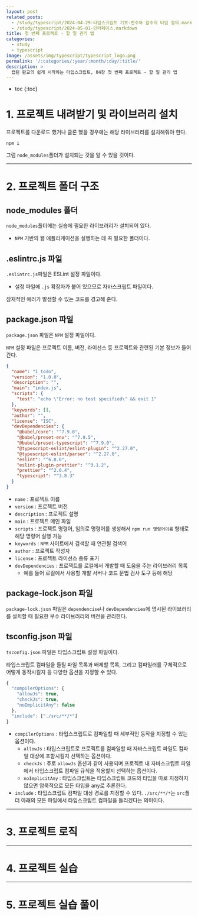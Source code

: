 ```yaml
---
layout: post
related_posts:
  - /study/typescript/2024-04-29-타입스크립트 기초-변수와 함수의 타입 정의.markdown
  - /study/typescript/2024-05-01-인터페이스.markdown
title: 첫 번째 프로젝트 - 할 일 관리 앱
categories:
  - study
  - typescript
image: /assets/img/typescript/typescript_logo.png
permalink: '/:categories/:year/:month/:day/:title/'
description: >
  캡틴 판교의 쉽게 시작하는 타입스크립트, 04장 첫 번째 프로젝트 - 할 일 관리 앱
---
```


* toc
{:toc}

# 1. 프로젝트 내려받기 및 라이브러리 설치

프로젝트를 다운로드 했거나 클론 했을 경우에는 해당 라이브러리를 설치해줘야 한다.

```shell
npm i
```

그럼 `node_modules`폴더가 설치되는 것을 알 수 있을 것이다.

---

# 2. 프로젝트 폴더 구조

## node_modules 폴더

`node_modules`폴더에는 실습에 필요한 라이브러리가 설치되어 있다. 

- `NPM` 기반의 웹 애플리케이션을 실행하는 데 꼭 필요한 폴더이다.

## .eslintrc.js 파일

`.eslintrc.js`파일은 ESLint 설정 파일이다.

- 설정 파일에 `.js` 확장자가 붙어 있으므로 자바스크립트 파일이다.

잠재적인 에러가 발생할 수 있는 코드를 경고해 준다.

## package.json 파일

`package.json` 파일은 `NPM` 설정 파일이다. 

`NPM` 설정 파일은 프로젝트 이름, 버전, 라이선스 등 프로젝트와 관련된 기본 정보가 들어간다.

```json
{
  "name": "1_todo",
  "version": "1.0.0",
  "description": "",
  "main": "index.js",
  "scripts": {
    "test": "echo \"Error: no test specified\" && exit 1"
  },
  "keywords": [],
  "author": "",
  "license": "ISC",
  "devDependencies": {
    "@babel/core": "^7.9.0",
    "@babel/preset-env": "^7.9.5",
    "@babel/preset-typescript": "^7.9.0",
    "@typescript-eslint/eslint-plugin": "^2.27.0",
    "@typescript-eslint/parser": "^2.27.0",
    "eslint": "^6.8.0",
    "eslint-plugin-prettier": "^3.1.2",
    "prettier": "^2.0.4",
    "typescript": "^3.8.3"
  }
}
```

- `name` : 프로젝트 이름
- `version` : 프로젝트 버전
- `description` : 프로젝트 설명
- `main` : 프로젝트 메인 파일
- `scripts` : 프로젝트 명령어, 임의로 명령어를 생성해서 `npm run 명령어이름` 형태로 해당 명령어 실행 가능
- `keywords` : `NPM` 사이트에서 검색할 때 연관될 검색어
- `author` : 프로젝트 작성자
- `license` : 프로젝트 라이선스 종류 표기
- `devDependencies` : 프로젝트를 로컬에서 개발할 때 도움을 주는 라이브러리 목록
	- 예를 들어 로컬에서 사용할 개발 서버나 코드 문법 검사 도구 등에 해당

## package-lock.json 파일

`package-lock.json` 파일은 `dependencise`나 `devDependencies`에 명시된 라이브러리를 설치할 때 필요한 부수 라이브러리의 버전을 관리한다.

## tsconfig.json 파일

`tsconfig.json` 파일은 타입스크립트 설정 파일이다.

타입스크립트 컴파일을 들릴 파일 목록과 배제할 목록, 그리고 컴파일러를 구체적으로 어떻게 동작시킬지 등 다양한 옵션을 지정할 수 있다.

```ts
{
  "compilerOptions": {
    "allowJs": true,
    "checkJs": true,
    "noImplicitAny": false
  },
  "include": ["./src/**/*"]
}
```

-  `compilerOptions` : 타입스크립트로 컴파일할 때 세부적인 동작을 지정할 수 있는 옵션이다.
	- `allowJs` : 타입스크립트로 프로젝트를 컴파일할 때 자바스크립트 파일도 컴파일 대상에 포함시킬지 선택하는 옵션이다.
	- `checkJs` : 주로 `allowJs` 옵션과 같이 사용되며 프로젝트 내 자바스크립트 파일에서 타입스크립트 컴파일 규칙을 적용할지 선택하는 옵션이다.
	- `noImplicitAny` : 타입스크립트는 타입스크립트 코드의 타입을 따로 지정하지 않으면 암묵적으로 모든 타입을 any로 추론한다.
- `include` : 타입스크립트 컴파일 대상 경로를 지정할 수 있다. `./src/**/*`는 `src`폴더 아래의 모든 파일에서 타입스크립트 컴파일을 돌리겠다는 의미이다.

---

# 3. 프로젝트 로직

---

# 4. 프로젝트 실습

---

# 5. 프로젝트 실습 풀이